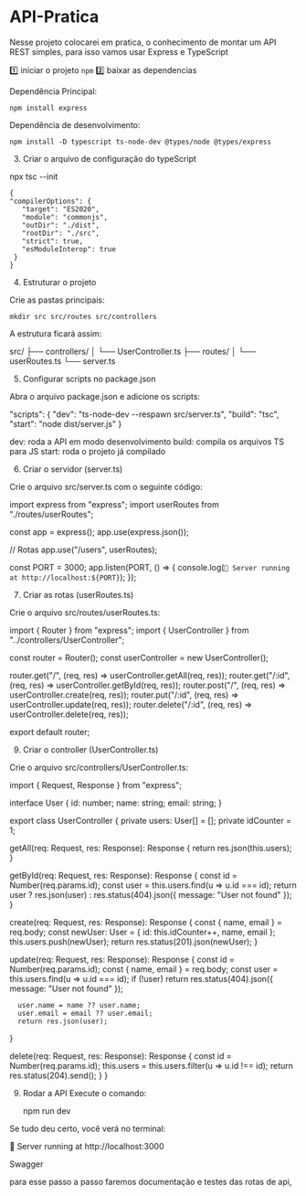 # API-Pratica
 
Nesse projeto colocarei em pratica, o conhecimento de montar um API REST simples, para isso vamos usar Express e TypeScript

1️⃣ iniciar o projeto
    ```
    npm
    ```
2️⃣ baixar as dependencias

Dependência Principal:

   ```npm install express```

Dependência de desenvolvimento:

   ```npm install -D typescript ts-node-dev @types/node @types/express```

3. Criar o arquivo de configuração do typeScript

npx tsc --init
   ```
   {
   "compilerOptions": {
      "target": "ES2020",
      "module": "commonjs",
      "outDir": "./dist",
      "rootDir": "./src",
      "strict": true,
      "esModuleInterop": true
    }
   }
   ```
4. Estruturar o projeto

Crie as pastas principais:

    mkdir src src/routes src/controllers

A estrutura ficará assim:

   src/
   ├── controllers/
   │    └── UserController.ts
   ├── routes/
   │    └── userRoutes.ts
   └── server.ts

5. Configurar scripts no package.json

Abra o arquivo package.json e adicione os scripts:

   "scripts": {
   "dev": "ts-node-dev --respawn src/server.ts",
   "build": "tsc",
   "start": "node dist/server.js"
   }

   dev: roda a API em modo desenvolvimento
   build: compila os arquivos TS para JS
   start: roda o projeto já compilado

6. Criar o servidor (server.ts)

Crie o arquivo src/server.ts com o seguinte código:

   import express from "express";
   import userRoutes from "./routes/userRoutes";

   const app = express();
   app.use(express.json());

   // Rotas
   app.use("/users", userRoutes);

   const PORT = 3000;
   app.listen(PORT, () => {
   console.log(`🚀 Server running at http://localhost:${PORT}`);
   });

7. Criar as rotas (userRoutes.ts)

Crie o arquivo src/routes/userRoutes.ts:

   import { Router } from "express";
   import { UserController } from "../controllers/UserController";

   const router = Router();
   const userController = new UserController();

   router.get("/", (req, res) => userController.getAll(req, res));
   router.get("/:id", (req, res) => userController.getById(req, res));
   router.post("/", (req, res) => userController.create(req, res));
   router.put("/:id", (req, res) => userController.update(req, res));
   router.delete("/:id", (req, res) => userController.delete(req, res));

   export default router;

9. Criar o controller (UserController.ts)

Crie o arquivo src/controllers/UserController.ts:

   import { Request, Response } from "express";

   interface User {
   id: number;
   name: string;
   email: string;
   }

   export class UserController {
   private users: User[] = [];
   private idCounter = 1;

   getAll(req: Request, res: Response): Response {
      return res.json(this.users);
   }

   getById(req: Request, res: Response): Response {
      const id = Number(req.params.id);
      const user = this.users.find(u => u.id === id);
      return user ? res.json(user) : res.status(404).json({ message: "User not found" });
   }

   create(req: Request, res: Response): Response {
      const { name, email } = req.body;
      const newUser: User = { id: this.idCounter++, name, email };
      this.users.push(newUser);
      return res.status(201).json(newUser);
   }

   update(req: Request, res: Response): Response {
      const id = Number(req.params.id);
      const { name, email } = req.body;
      const user = this.users.find(u => u.id === id);
      if (!user) return res.status(404).json({ message: "User not found" });

      user.name = name ?? user.name;
      user.email = email ?? user.email;
      return res.json(user);
   }

   delete(req: Request, res: Response): Response {
      const id = Number(req.params.id);
      this.users = this.users.filter(u => u.id !== id);
      return res.status(204).send();
   }
   }

9. Rodar a API
Execute o comando:

   npm run dev

Se tudo deu certo, você verá no terminal:

   🚀 Server running at http://localhost:3000


Swagger

para esse passo a passo faremos documentação e testes das rotas de api, 

